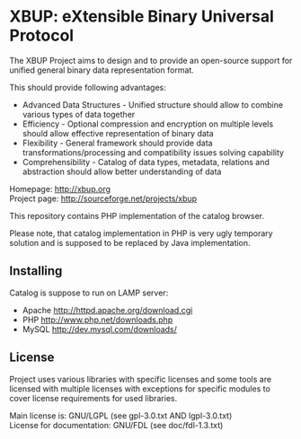 XBUP: eXtensible Binary Universal Protocol
==========================================

The XBUP Project aims to design and to provide an open-source support for unified general binary data representation format.

This should provide following advantages:

 * Advanced Data Structures - Unified structure should allow to combine various types of data together
 * Efficiency - Optional compression and encryption on multiple levels should allow effective representation of binary data
 * Flexibility - General framework should provide data transformations/processing and compatibility issues solving capability
 * Comprehensibility - Catalog of data types, metadata, relations and abstraction should allow better understanding of data

Homepage: http://xbup.org  
Project page: http://sourceforge.net/projects/xbup  

This repository contains PHP implementation of the catalog browser.

Please note, that catalog implementation in PHP is very ugly temporary solution and is supposed to be replaced by Java implementation.

Installing
----------

Catalog is suppose to run on LAMP server:

  * Apache http://httpd.apache.org/download.cgi
  * PHP http://www.php.net/downloads.php
  * MySQL http://dev.mysql.com/downloads/

License
-------

Project uses various libraries with specific licenses and some tools are licensed with multiple licenses with exceptions for specific modules to cover license requirements for used libraries.

Main license is: GNU/LGPL (see gpl-3.0.txt AND lgpl-3.0.txt)  
License for documentation: GNU/FDL (see doc/fdl-1.3.txt)  
